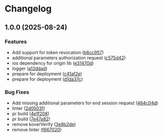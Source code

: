 # Changelog

## 1.0.0 (2025-08-24)


### Features

* Add support for token revocation ([b6cc957](https://github.com/yet300/AppAuth-Kotlin/commit/b6cc95775385a20c9841c5766719a3d5f9966389))
* additional parameters authorization request ([c575d42](https://github.com/yet300/AppAuth-Kotlin/commit/c575d42625a38078466cc1b2f07ba895a7317b9f))
* ios dependency for origin lib ([e31470d](https://github.com/yet300/AppAuth-Kotlin/commit/e31470d013f7bff7846f5087859d94f6dae044b8))
* logger ([a12ddad](https://github.com/yet300/AppAuth-Kotlin/commit/a12ddad13dd9f092da80c4366ef05096ed716121))
* prepare for deployment ([c41af2e](https://github.com/yet300/AppAuth-Kotlin/commit/c41af2ef22cb5f5850b6a8dc8495d2b41d222174))
* prepare for deployment ([d1da37c](https://github.com/yet300/AppAuth-Kotlin/commit/d1da37c172bef365918b1f08ff75e07e4b4c8aa1))


### Bug Fixes

* Add missing additional parameters for end session request ([464c04d](https://github.com/yet300/AppAuth-Kotlin/commit/464c04d90df44eed13bbbcbd580e888d8e53d380))
* linter ([2d0503f](https://github.com/yet300/AppAuth-Kotlin/commit/2d0503f4dcfc99a505aa1e507b2292ab1d83ec9b))
* pr build ([4e1f208](https://github.com/yet300/AppAuth-Kotlin/commit/4e1f2083271888ae647d6ca6eb59340d5828af71))
* pr build ([7e47a82](https://github.com/yet300/AppAuth-Kotlin/commit/7e47a824eb5d3be3c12ced220356e31c66d4cb94))
* remove koverVerify ([3e8b2de](https://github.com/yet300/AppAuth-Kotlin/commit/3e8b2de6dcae9a28cf10e6a9d9eb23f80189da3e))
* remove linter ([f667020](https://github.com/yet300/AppAuth-Kotlin/commit/f667020ebd3d7e5dadb53517ad4b96947d195ccf))
